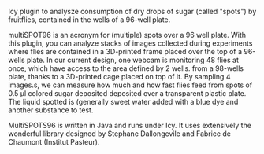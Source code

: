 Icy plugin to analysze  consumption of dry drops of sugar (called "spots") by fruitflies, contained in the wells of a 96-well plate.

multiSPOT96 is an acronym for (multiple) spots over a 96 well plate. With this plugin, you can analyze stacks of images collected during experiments where flies are contained in a 3D-printed frame placed over the top of a 96-wells plate. In our current design, one webcam is monitoring 48 flies at once, which have access to the area defined by 2 wells.  from a 98-wells plate, thanks to a 3D-printed cage placed on top of it. By sampling 4 images.s, we can measure how much and how fast flies feed from spots of 0.5 µl colored sugar deposited deposited over a transparent plastic plate. The liquid spotted is (generally sweet water added with a blue dye and another substance to test.

MultiSPOTS96 is written in Java and runs under Icy. It uses extensively the wonderful library designed by Stephane Dallongevile and Fabrice de Chaumont (Institut Pasteur). 
